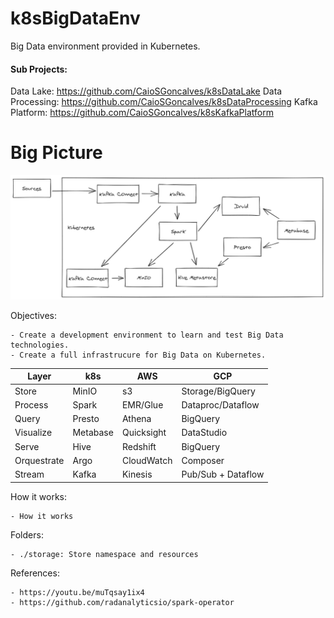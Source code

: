 # k8sBigDataEnv
Big Data environment provided in Kubernetes.

#### Sub Projects:
Data Lake: https://github.com/CaioSGoncalves/k8sDataLake
Data Processing: https://github.com/CaioSGoncalves/k8sDataProcessing
Kafka Platform: https://github.com/CaioSGoncalves/k8sKafkaPlatform


# Big Picture

<p align="center"> 
<img src="diagrams/flow.png">
</p>


Objectives:

    - Create a development environment to learn and test Big Data technologies.
    - Create a full infrastrucure for Big Data on Kubernetes.


| Layer       | k8s      | AWS        | GCP                |
|-------------|----------|------------|--------------------|
| Store       | MinIO    | s3         | Storage/BigQuery   |
| Process     | Spark    | EMR/Glue   | Dataproc/Dataflow  |
| Query       | Presto   | Athena     | BigQuery           |
| Visualize   | Metabase | Quicksight | DataStudio         |
| Serve       | Hive     | Redshift   | BigQuery           |
| Orquestrate | Argo     | CloudWatch | Composer           |
| Stream      | Kafka    | Kinesis    | Pub/Sub + Dataflow |


How it works:

    - How it works
    

Folders:

    - ./storage: Store namespace and resources


References:

    - https://youtu.be/muTqsay1ix4
    - https://github.com/radanalyticsio/spark-operator


